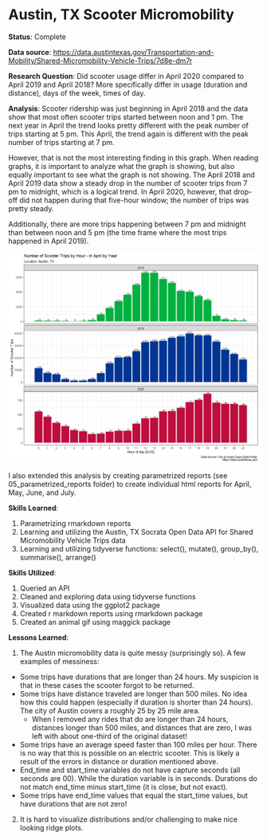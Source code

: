 # Austin, TX Scooter Micromobility

<b>Status</b>: Complete

<b>Data source</b>: https://data.austintexas.gov/Transportation-and-Mobility/Shared-Micromobility-Vehicle-Trips/7d8e-dm7r 

<b>Research Question</b>: Did scooter usage differ in April 2020 compared to April 2019 and April 2018? More specifically differ in usage (duration and distance), days of the week, times of day.

<b> Analysis</b>: Scooter ridership was just beginning in April 2018 and the data show that most often scooter trips started between noon and 1 pm. The next year in April the trend looks pretty different with the peak number of trips starting at 5 pm. This April, the trend again is different with the peak number of trips starting at 7 pm.

However, that is not the most interesting finding in this graph. When reading graphs, it is important to analyze what the graph is showing, but also equally important to see what the graph is not showing. The April 2018 and April 2019 data show a steady drop in the number of scooter trips from 7 pm to midnight, which is a logical trend. In April 2020, however, that drop-off did not happen during that five-hour window; the number of trips was pretty steady.

Additionally, there are more trips happening between 7 pm and midnight than between noon and 5 pm (the time frame where the most trips happened in April 2019). 

![Graph](/graphics/04_april_by_hour.png)

I also extended this analysis by creating parametrized reports (see 05_parametrized_reports folder) to create individual html reports for April, May, June, and July.

<b>Skills Learned</b>:
1. Parametrizing rmarkdown reports
2. Learning and utilizing the Austin, TX Socrata Open Data API for Shared Micromobility Vehicle Trips data
3. Learning and utilizing tidyverse functions: select(), mutate(), group_by(), summarise(), arrange()

<b>Skills Utilized</b>:
1. Queried an API
2. Cleaned and exploring data using tidyverse functions
3. Visualized data using the ggplot2 package
4. Created r markdown reports using rmarkdown package
5. Created an animal gif using maggick package

<b>Lessons Learned</b>:
1. The Austin micromobility data is quite messy (surprisingly so). A few examples of messiness:
  - Some trips have durations that are longer than 24 hours. My suspicion is that in these cases the scooter forgot to be returned.
  - Some trips have distance traveled are longer than 500 miles. No idea how this could happen (especially if duration is shorter than 24 hours). The city of Austin covers a roughly 25 by 25 mile area. 
    - When I removed any rides that do are longer than 24 hours, distances longer than 500 miles, and distances that are zero, I was left with about one-third of the original dataset!
  - Some trips have an average speed faster than 100 miles per hour. There is no way that this is possible on an electric scooter. This is likely a result of the errors in distance or duration mentioned above. 
  - End_time and start_time variables do not have capture seconds (all seconds are 00). While the duration variable is in seconds. Durations do not match end_time minus start_time (it is close, but not exact). 
  - Some trips have end_time values that equal the start_time values, but have durations that are not zero!
2. It is hard to visualize distributions and/or challenging to make nice looking ridge plots.
